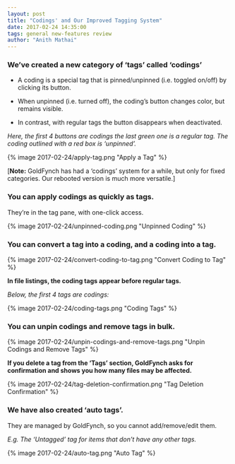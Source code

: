 ```yaml
---
layout: post
title: "Codings' and Our Improved Tagging System"
date: 2017-02-24 14:35:00
tags: general new-features review
author: "Anith Mathai"
---
```


### We’ve created a new category of ‘tags’ called ‘codings’

- A coding is a special tag that is pinned/unpinned (i.e. toggled on/off) by clicking its button. 

- When unpinned (i.e. turned off), the coding’s button changes color, but remains visible.  

- In contrast, with regular tags the button disappears when deactivated.  

_Here, the first 4 buttons are codings the last green one is a regular tag. The coding outlined with a red box is ‘unpinned’._

{% image 2017-02-24/apply-tag.png "Apply a Tag" %}

[**Note:** GoldFynch has had a ‘codings’ system for a while, but only for fixed categories. Our rebooted version is much more versatile.] 

### You can apply codings as quickly as tags.

They’re in the tag pane, with one-click access.

{% image 2017-02-24/unpinned-coding.png "Unpinned Coding" %}

### You can convert a tag into a coding, and a coding into a tag.

{% image 2017-02-24/convert-coding-to-tag.png "Convert Coding to Tag" %}

**In file listings, the coding tags appear before regular tags.**

_Below, the first 4 tags are codings:_

{% image 2017-02-24/coding-tags.png "Coding Tags" %}

### You can unpin codings and remove tags in bulk.

{% image 2017-02-24/unpin-codings-and-remove-tags.png "Unpin Codings and Remove Tags" %}

**If you delete a tag from the ‘Tags’ section, GoldFynch asks for confirmation and shows you how many files may be affected.**

{% image 2017-02-24/tag-deletion-confirmation.png "Tag Deletion Confirmation" %}

### We have also created ‘auto tags’.

They are managed by GoldFynch, so you cannot add/remove/edit them. 

_E.g. The ‘Untagged’ tag for items that don’t have any other tags._

{% image 2017-02-24/auto-tag.png "Auto Tag" %}

